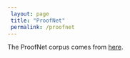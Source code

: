 ```yaml
---
 layout: page
 title: "ProofNet"
 permalink: /proofnet
---
```


The ProofNet corpus comes from [here](https://arxiv.org/abs/2302.12433).
